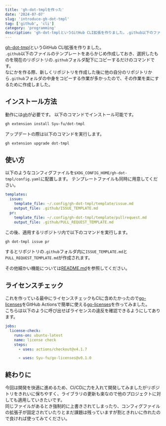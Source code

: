 ```yaml
---
title: 'gh-dot-tmplを作った'
date: '2024-07-07'
slug: 'introduce-gh-dot-tmpl'
tag: ['github', 'cli']
category: 'programming'
description: 'gh-dot-tmplというGitHub CLI拡張を作りました。.github以下のファイルのテンプレートをあらかじめ作成しておき、選択したものを現在のリポジトリの.githubフォルダ配下にコピーするだけのコマンドです。'
---
```


[gh-dot-tmpl](https://github.com/Syu-fu/gh-dot-tmpl)というGitHub CLI拡張を作りました。  
`.github`以下のファイルのテンプレートをあらかじめ作成しておき、選択したものを現在のリポジトリの`.github`フォルダ配下にコピーするだけのコマンドです。  
なにかを作る際、新しくリポジトリを作成した後に他の自分のリポジトリから`.github`フォルダの中身をコピーする作業が多かったので、その作業を楽にするために作成しました。

## インストール方法

動作には[gh](https://github.com/cli/cli)が必要です。
以下のコマンドでインストール可能です。

```bash
gh extension install Syu-fu/dot-tmpl
```

アップデートの際は以下のコマンドを実行します。

```bash
gh extension upgrade dot-tmpl
```

## 使い方

以下のようなコンフィグファイルを`$XDG_CONFIG_HOME/gh-dot-tmpl/config.yaml`に配置します。
テンプレートファイルも同時に用意してください。

```yaml
templates:
  issue:
    template_file: ~/.config/gh-dot-tmpl/template/issue.md
    output_file: .github/ISSUE_TEMPLATE.md
  pr:
    template_file: ~/.config/gh-dot-tmpl/template/pullrequest.md
    output_file: .github/PULL_REQUEST_TEMPLATE.md
```

この後、適用するリポジトリ内で以下のコマンドを実行します。

```bash
gh dot-tmpl issue pr
```

するとリポジトリの`.github`フォルダ内に`ISSUE_TEMPLATE.md`と`PULL_REQUEST_TEMPLATE.md`が作成されます。

その他細かい機能については[README.md](https://github.com/Syu-fu/gh-dot-tmpl/blob/main/README.md)を参照してください。

## ライセンスチェック

これを作っている最中にライセンスチェックもCIに含めたかったので[go-licenses](https://github.com/google/go-licenses)をGitHub Actionsで簡単に使える[go-licenses](https://github.com/Syu-fu/go-licenses)を作ってみました。  
こちらは以下のように呼び出せばライセンスの違反を確認できるようにしてあります。

```yaml title="~/.config/gh-dot-tmpl/config.yaml"
jobs:
  license-check:
    runs-on: ubuntu-latest
    name: license check
    steps:
      - uses: actions/checkout@v4.1.7

      - uses: Syu-fu/go-licenses@v0.1.0
```

## 終わりに

今回は開発を快適に進めるため、CI/CDに力を入れて開発してみましたがリポジトリをきれいに保ちやすく、ライブラリの更新も楽なので他のプロジェクトに対しても適用していきたいです。  
同じファイルがあるとき強制的に上書きされてしまったり、コンフィグファイルの拡張子が固定されていたりとまだ課題は残っていますが割ときれいに作れたので良ければ使ってみてください。
